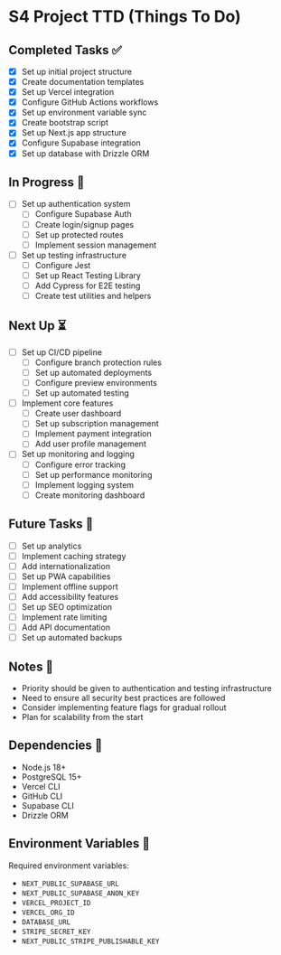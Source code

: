 # S4 Project TTD (Things To Do)

## Completed Tasks ✅
- [x] Set up initial project structure
- [x] Create documentation templates
- [x] Set up Vercel integration
- [x] Configure GitHub Actions workflows
- [x] Set up environment variable sync
- [x] Create bootstrap script
- [x] Set up Next.js app structure
- [x] Configure Supabase integration
- [x] Set up database with Drizzle ORM

## In Progress 🚧
- [ ] Set up authentication system
  - [ ] Configure Supabase Auth
  - [ ] Create login/signup pages
  - [ ] Set up protected routes
  - [ ] Implement session management

- [ ] Set up testing infrastructure
  - [ ] Configure Jest
  - [ ] Set up React Testing Library
  - [ ] Add Cypress for E2E testing
  - [ ] Create test utilities and helpers

## Next Up ⏳
- [ ] Set up CI/CD pipeline
  - [ ] Configure branch protection rules
  - [ ] Set up automated deployments
  - [ ] Configure preview environments
  - [ ] Set up automated testing

- [ ] Implement core features
  - [ ] Create user dashboard
  - [ ] Set up subscription management
  - [ ] Implement payment integration
  - [ ] Add user profile management

- [ ] Set up monitoring and logging
  - [ ] Configure error tracking
  - [ ] Set up performance monitoring
  - [ ] Implement logging system
  - [ ] Create monitoring dashboard

## Future Tasks 🔮
- [ ] Set up analytics
- [ ] Implement caching strategy
- [ ] Add internationalization
- [ ] Set up PWA capabilities
- [ ] Implement offline support
- [ ] Add accessibility features
- [ ] Set up SEO optimization
- [ ] Implement rate limiting
- [ ] Add API documentation
- [ ] Set up automated backups

## Notes 📝
- Priority should be given to authentication and testing infrastructure
- Need to ensure all security best practices are followed
- Consider implementing feature flags for gradual rollout
- Plan for scalability from the start

## Dependencies 🔗
- Node.js 18+
- PostgreSQL 15+
- Vercel CLI
- GitHub CLI
- Supabase CLI
- Drizzle ORM

## Environment Variables 🔐
Required environment variables:
- `NEXT_PUBLIC_SUPABASE_URL`
- `NEXT_PUBLIC_SUPABASE_ANON_KEY`
- `VERCEL_PROJECT_ID`
- `VERCEL_ORG_ID`
- `DATABASE_URL`
- `STRIPE_SECRET_KEY`
- `NEXT_PUBLIC_STRIPE_PUBLISHABLE_KEY` 